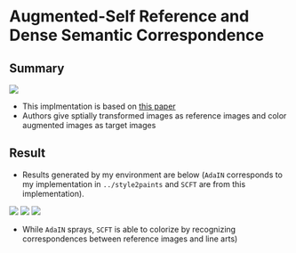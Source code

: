 # Augmented-Self Reference and Dense Semantic Correspondence

## Summary
![](https://github.com/SerialLain3170/Colorization/blob/master/scft/data/concept.png)

- This implmentation is based on [this paper](https://arxiv.org/pdf/2005.05207.pdf)
- Authors give sptially transformed images as reference images and color augmented images as target images

## Result
- Results generated by my environment are below (`AdaIN` corresponds to my implementation in `../style2paints` and `SCFT` are from this implementation).

![](https://github.com/SerialLain3170/Colorization/blob/master/scft/data/result1.png)
![](https://github.com/SerialLain3170/Colorization/blob/master/scft/data/result2.png)
![](https://github.com/SerialLain3170/Colorization/blob/master/scft/data/result3.png)

- While `AdaIN` sprays, `SCFT` is able to colorize by recognizing correspondences between reference images and line arts)
